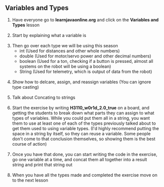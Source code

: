 ## Variables and Types
1. Have everyone go to **learnjavaonline.org** and click on the **Variables and Types** lesson  
&nbsp;
2. Start by explaining what a variable is  
&nbsp;
3. Then go over each type we will be using this season
    * int (Used for distances and other whole numbers)
    * double (Used for motor/servo power and other decimal numbers)
    * boolean (Used for a ton, checking if a button is pressed, almost all systems on the robot will be using a boolean)
    * String (Used for telemetry, which is output of data from the robot)  
&nbsp;
4. Show how to delcare, assign, and reassign variables (You can ignore type casting)  
&nbsp;
5. Talk about Concating to strings  
&nbsp;
6. Start the exercise by writing **H3110_w0r1d_2.0_true** on a board, and getting the students to break down what parts they can assign to what types of variables. While you could put them all in a string, you want them to use at least one of each of the types previously talked about to get them used to using variable types. (I'd highly recommend putting the space in a string by itself, so they can reuse a variable. Some people don't come to that conclusion themselves, so showing them is the best course of action)  
&nbsp;
7. Once you have that done, you can start writing the code in the exercise, go one variable at a time, and concat them all together into a result string and print that string out  
&nbsp;
8. When you have all the types made and completed the exercise move on to the next lesson
